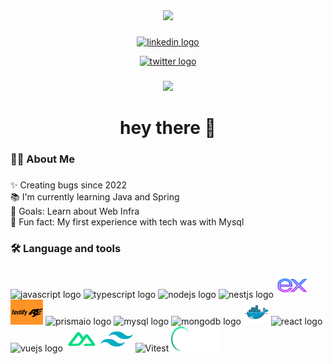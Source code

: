 <div align="center">
  <img height="150" src="https://camo.githubusercontent.com/62da68eb62b1e5f175f7d1f0191dd89a653d7908feb22d37d4a0ab07365d6791/68747470733a2f2f6d656469612e67697068792e636f6d2f6d656469612f4d3967624264396e6244724f5475314d71782f67697068792e676966"  />
</div>

###

<div align="center" >
  <a href="https://www.linkedin.com/in/mferreiradb/"><img src="https://img.shields.io/static/v1?message=LinkedIn&logo=linkedin&label=&color=0077B5&logoColor=white&labelColor=&style=for-the-badge" height="25" alt="linkedin logo"  /></a>
  
  <a href="https://twitter.com/eivey_namoral"><img src="https://img.shields.io/static/v1?message=Twitter&logo=twitter&label=&color=1DA1F2&logoColor=white&labelColor=&style=for-the-badge" height="25" alt="twitter logo"  /></a>
</div>

###

<div align="center">
  <img src="https://visitor-badge.laobi.icu/badge?page_id=mferreiradb.mferreiradb&"  />
</div>

###

<h1 align="center">hey there 👋</h1>

###

<h3 align="left">👩‍💻  About Me</h3>

###

<p align="left">✨ Creating bugs since 2022<br>📚 I'm currently learning Java and Spring<br>🎯 Goals: Learn about Web Infra<br>🎲 Fun fact: My first experience with tech was with Mysql</p>

###

<h3 align="left">🛠 Language and tools</h3>

###

<div align="left">
  <img src="https://cdn.jsdelivr.net/gh/devicons/devicon/icons/javascript/javascript-original.svg" height="40" width="52" title="Javascript" alt="javascript logo"  />
  <img src="https://cdn.jsdelivr.net/gh/devicons/devicon/icons/typescript/typescript-original.svg" height="40" width="52" title="Typescript" alt="typescript logo"  />
  <img src="https://cdn.jsdelivr.net/gh/devicons/devicon/icons/nodejs/nodejs-original.svg" height="40" width="52" title="NodeJs" alt="nodejs logo"  />
  <img src="https://cdn.jsdelivr.net/gh/devicons/devicon/icons/nestjs/nestjs-plain.svg" height="40" width="52" title="NestJs" alt="nestjs logo"  />
  <img src="./assets/icons8-express-js.svg" height="40" width="52" title="Express" alt="express logo"  />
  <img src="./assets/fastify.png" height="40" width="52" title="Fastify" alt="fastify logo"  />
  <img src="https://raw.githubusercontent.com/prisma/presskit/main/Assets/Prisma-IndigoSymbol.svg" height="40" width="52" title="Prisma ORM" alt="prismaio logo" />
  <img src="https://cdn.jsdelivr.net/gh/devicons/devicon/icons/mysql/mysql-original.svg" height="40" width="52" title="Mysql" alt="mysql logo"  />
  <img src="https://cdn.jsdelivr.net/gh/devicons/devicon/icons/mongodb/mongodb-original.svg" height="40" width="52" title="MongoDB" alt="mongodb logo"  />
  <img height="40" alt="docker" width="40" src="https://raw.githubusercontent.com/devicons/devicon/master/icons/docker/docker-original.svg" title="Docker" alt="docker logo">
  <img src="https://cdn.jsdelivr.net/gh/devicons/devicon/icons/react/react-original.svg" height="40" width="52" title="React" alt="react logo"  />
  <img src="https://cdn.jsdelivr.net/gh/devicons/devicon/icons/vuejs/vuejs-original.svg" height="40" width="52" title="VueJs" alt="vuejs logo"  />
  <img src="./assets/nuxt-icon.svg" height="40" width="52" title="NuxtJs" alt="nuxt logo"  />
  <img src="./assets/icons8-tailwind-css.svg" height="40" width="52" title="Tailwind CSS" alt="tailwindcss logo"  />
  <img height="40" alt="Vitest" width="40" src="https://user-images.githubusercontent.com/11247099/145112184-a9ff6727-661c-439d-9ada-963124a281f7.png" title="Vitest" alt="vitest logo">
  <img height="40" alt="cypress" width="80" src="https://github.com/cypress-io/cypress/blob/develop/assets/cypress-logo-dark.png" title="Cypress" alt="cypress logo">
</div>

###

<!--
<h3 align="left">🔥   My Stats :</h3>

###

<div align="center">
  <img src="https://streak-stats.demolab.com?user=mferreiradb&locale=en&mode=daily&theme=dark&hide_border=false&border_radius=5&order=3" height="220" alt="streak graph"  />
</div>

###
-->
